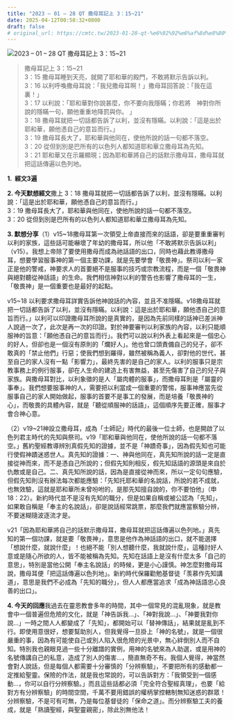 ```yaml
---
title: "2023 – 01 – 28 QT 撒母耳記上 3：15~21"
date: 2025-04-12T00:58:32+0800
draft: false
# original_url: https://cmtc.tw/2023-01-28-qt-%e6%92%92%e6%af%8d%e8%80%b3%e8%a8%98%e4%b8%8a-3%ef%bc%9a1521
---
```


![2023 – 01 – 28 QT  撒母耳記上 3：15~21](/images/qt.jpg  "2023 – 01 – 28 QT  撒母耳記上 3：15~21")

> 撒母耳記上 3：15~21  
> 3：15 撒母耳睡到天亮，就開了耶和華的殿門，不敢將默示告訴以利。  
> 3：16 以利呼喚撒母耳說：「我兒撒母耳啊！」撒母耳回答說：「我在這裏！」  
> 3：17 以利說：「耶和華對你說甚麼，你不要向我隱瞞；你若將　神對你所說的隱瞞一句，願他重重地降罰與你。 」  
> 3：18 撒母耳就把一切話都告訴了以利，並沒有隱瞞。以利說：「這是出於耶和華，願他憑自己的意旨而行。」  
> 3：19 撒母耳長大了，耶和華與他同在，使他所說的話一句都不落空。  
> 3：20 從但到別是巴所有的以色列人都知道耶和華立撒母耳為先知。  
> 3：21 耶和華又在示羅顯現；因為耶和華將自己的話默示撒母耳，撒母耳就把這話傳遍以色列地。

**1.  經文3遍**

**2. 今天默想經文**撒上 3：18 撒母耳就把一切話都告訴了以利，並沒有隱瞞。以利說：「這是出於耶和華，願他憑自己的意旨而行。」  
3：19 撒母耳長大了，耶和華與他同在，使他所說的話一句都不落空。  
3：20 從但到別是巴所有的以色列人都知道耶和華立撒母耳為先知。

**3. 默想分享**（1）v15~18撒母耳第一次領受上帝直接而來的話語，卻是要重重審判以利的家族，這些話可能嚇壞了年幼的撒母耳，所以他「不敢將默示告訴以利」（v15）。我想上帝除了要使用撒母而成為祂話語的出口，同時也藉此教導撒母耳，想要學習服事神的第一個主要功課，就是先要學會「敬畏神」。祭司以利一家正是他的警戒，神要求人的首要絕不是服事的技巧或宗教流程，而是一個「敬畏神與絕對聽從神話語」的生命。我們相信神對以利的警告也影響了撒母耳的一生，「敬畏神」是一個重要也是最好的起點。

v15~18 以利要求撒母耳詳實告訴他神說話的內容，並且不准隱瞞。v18撒母耳就把一切話都告訴了以利，並沒有隱瞞。以利說：這是出於耶和華，願他憑自己的意旨而行。」以利可以印證撒母耳所說的是真實的，是因為先前同樣的話神已差派神人說過一次了，此次是再一次的印證。對於神要審判以利家族的內容，以利只能順服神的旨意：「願他憑自己的意旨而行」。我們可以說以利外表上看起來是一個忠心的好人，但卻也是一個沒有原則的「爛好人」。他也曾口頭責備自己的兒子，卻不敢真的「禁止他們」行惡；使我們想到羅得，雖然被稱為義人，卻對他的世代，甚至自己的家人沒有一點「影響力」，最終先害的是自己的家人。以利的服事只是宗教事務上的例行服事，卻在人生命的建造上有害無益，甚至先傷害了自己的兒子與家族。與撒母耳對比，以利象徵的是人「屬肉體的服事」，而撒母耳則是「屬靈的事奉」。我們想要服事神的人，需要把以利當成一個重要的警惕，服事神應當先從服事自己的家人開始做起，服事的首要不是事工的發展，而是培養「敬畏神的心」，而敬畏的具體內容，就是「聽從順服神的話語」，這個順序先要正確，服事才會合神心意。

（2）v19~21神設立撒母耳，成為「士師記」時代的最後一位士師，也是開啟了以色列君主時代的先知與祭司。v19「耶和華與他同在，使他所說的話一句都不落空。」舊約聖經教導辨別真假先知的證據，並不是「神蹟奇事」，因為假先知也可能行使假神蹟迷惑世人。真先知的證據：一、神與他同在，真先知所說的話一定是直接從神而來，而不是憑自己所說的；但假先知則相反，假先知話語的源頭是來自於仇敵或是自己。二、真先知所說的話，因為是直接從神而來，所以一定句句應驗，但假先知則沒有辦法每次都能應驗：「先知托耶和華的名說話，所說的若不成就，也無效驗，這就是耶和華所未曾吩咐的，是那先知擅自說的，你不要怕他」（申18：22）。新約時代並不是沒有先知的職分，但是如果自稱或被公認為「先知」，如果敢自稱是「奉主的名說話」，卻是說話經常跳票，那麼我們就應當察驗分辨，不要迷糊隨波逐流才是。

v21「因為耶和華將自己的話默示撒母耳，撒母耳就把這話傳遍以色列地。」真先知的第一個功課，就是要「敬畏神」，意思是他作為神話語的出口，就不能選擇「想說什麼，就說什麼」！也絕不能「別人想聽什麼，我就說什麼」，這種討好人意或是隨心所欲的人，皆不能被稱為先知。先知在話語上是沒有什麼太多「自己的意思」，特別是當他公開「奉主名說話」的時候，更是小心謹慎。神怎麼對撒母耳說，撒母耳便「把這話傳遍以色列地」。新約時代保羅勸勉基督徒「羡慕作先知講道」，意思是我們不必成為「先知的職分」，但人人都應當追求「成為神話語忠心良善的出口」。

**4. 今天的回應**我過去在靈恩教會多年的時間，其中一個常見的混亂現象，就是教會中一個普遍但危險的文化，就是「神告訴我…」、「神對我說…」、「神要我對你說…」一時之間人人都變成了「先知」，都開始可以「替神傳話」，結果就是亂到不行。即使用意很好，想要幫助別人，但我覺得一旦掛上「神的名號」，就是一個很嚴重的事，因為有可能使自己或別人陷入很危險的光景中，無心絆倒別人而不自知。特別我也親眼見過一些十分離譜的實例，用神的名號來為人助選，或是用神的名號傳講自己的私意，造成了別人的傷害…，簡直無奇不有。我個人覺得，神當然會對人說話，但是每個人都需要十分審慎的「分辨察驗」，不要把所有的感動都一定推給聖靈。保險的作法，就是我也常說的，可以告訴對方：「我領受到一個感動…，你可以自行分辨察驗。」而且這些話都必須「完全符合聖經真理」，也要「給對方有分辨察驗」的時間空間，千萬不要用錯誤的權柄掌控轄制無知迷惑的群眾！分辨察驗，不是可有可無，乃是每位基督徒的「保命之道」。而分辨察驗工夫的養成，就是「熟讀聖經，與聖靈親密」，除此別無他法！